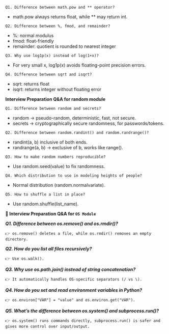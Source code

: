 `Q1. Difference between math.pow and ** operator?`

- math.pow always returns float, while ** may return int.

`Q2. Difference between %, fmod, and remainder?`

- %: normal modulus
- fmod: float-friendly
- remainder: quotient is rounded to nearest integer

`Q3. Why use log1p(x) instead of log(1+x)?`

- For very small x, log1p(x) avoids floating-point precision errors.

`Q4. Difference between sqrt and isqrt?`

- sqrt: returns float
- isqrt: returns integer without floating error

**Interview Preparation Q&A for random module**

`Q1. Difference between random and secrets?`

- random → pseudo-random, deterministic, fast, not secure.
- secrets → cryptographically secure randomness, for passwords/tokens.

`Q2. Difference between random.randint() and random.randrange()?`

- randint(a, b) inclusive of both ends.
- randrange(a, b) → exclusive of b, works like range().

`Q3. How to make random numbers reproducible?`

- Use random.seed(value) to fix randomness.

`Q4. Which distribution to use in modeling heights of people?`

- Normal distribution (random.normalvariate).

`Q5. How to shuffle a list in place?`

- Use random.shuffle(list_name).

**🎯 Interview Preparation Q&A for `OS Module`**

***Q1. Difference between os.remove() and os.rmdir()?***

`👉 os.remove() deletes a file, while os.rmdir() removes an empty directory.`

***Q2. How do you list all files recursively?***

`👉 Use os.walk().`

***Q3. Why use os.path.join() instead of string concatenation?***

`👉 It automatically handles OS-specific separators (/ vs \).`

***Q4. How do you set and read environment variables in Python?***

`👉 os.environ["VAR"] = "value" and os.environ.get("VAR").`

***Q5. What’s the difference between os.system() and subprocess.run()?***

`👉 os.system() runs commands directly, subprocess.run() is safer and gives more control over input/output.`